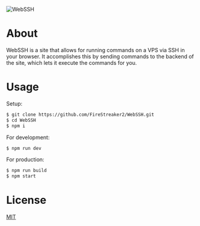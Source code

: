 ![WebSSH](https://socialify.git.ci/FireStreaker2/WebSSH/image?description=1&forks=1&issues=1&language=1&name=1&owner=1&pulls=1&stargazers=1&theme=Dark)

# About
WebSSH is a site that allows for running commands on a VPS via SSH in your browser. It accomplishes this by sending commands to the backend of the site, which lets it execute the commands for you.

# Usage
Setup:
```bash
$ git clone https://github.com/FireStreaker2/WebSSH.git
$ cd WebSSH
$ npm i
```

For development:
```bash
$ npm run dev
```

For production:
```bash
$ npm run build
$ npm start
```

# License
[MIT](https://github.com/FireStreaker2/WebSSH/blob/main/LICENSE)